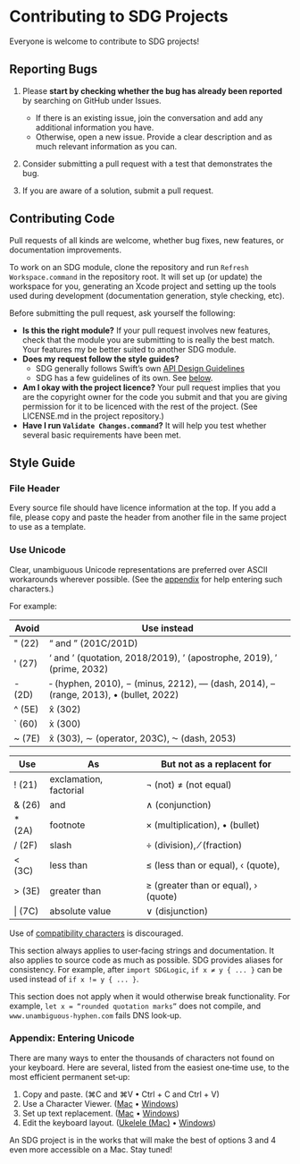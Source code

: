 <!--
 CONTRIBUTING.md

 This source file is part of the SDGCaching open source project.
 https://github.com/SDGGiesbrecht/SDGCaching

 Copyright ©2016–2017 Jeremy David Giesbrecht and the SDGCaching project contributors.

 Soli Deo gloria.

 Licensed under the Apache Licence, Version 2.0.
 See http://www.apache.org/licenses/LICENSE-2.0 for licence information.
 -->

<!--
 !!!!!!! !!!!!!! !!!!!!! !!!!!!! !!!!!!! !!!!!!! !!!!!!!
 THIS IS A SHARED FILE FROM THE REPOSITORY AT https://github.com/SDGGiesbrecht/SDG.
 CHANGES MUST BE MADE THERE.
 !!!!!!! !!!!!!! !!!!!!! !!!!!!! !!!!!!! !!!!!!! !!!!!!!
 -->

# Contributing to SDG Projects

Everyone is welcome to contribute to SDG projects!

## Reporting Bugs

1. Please **start by checking whether the bug has already been reported** by searching on GitHub under Issues.
    * If there is an existing issue, join the conversation and add any additional information you have.
    * Otherwise, open a new issue. Provide a clear description and as much relevant information as you can.

2. Consider submitting a pull request with a test that demonstrates the bug.

3. If you are aware of a solution, submit a pull request.

## Contributing Code

Pull requests of all kinds are welcome, whether bug fixes, new features, or documentation improvements.

To work on an SDG module, clone the repository and run `Refresh Workspace.command` in the repository root. It will set up (or update) the workspace for you, generating an Xcode project and setting up the tools used during development (documentation generation, style checking, etc).

Before submitting the pull request, ask yourself the following:

* **Is this the right module?** If your pull request involves new features, check that the module you are submitting to is really the best match. Your features my be better suited to another SDG module.
* **Does my request follow the style guides?**
    * SDG generally follows Swift’s own [API Design Guidelines](https://swift.org/documentation/api-design-guidelines/)
    * SDG has a few guidelines of its own. See [below](#StyleGuide).
* **Am I okay with the project licence?** Your pull request implies that you are the copyright owner for the code you submit and that you are giving permission for it to be licenced with the rest of the project. (See LICENSE.md in the project repository.)
* **Have I run `Validate Changes.command`?** It will help you test whether several basic requirements have been met.

## Style Guide<a name="StyleGuide"></a>

### File Header

Every source file should have licence information at the top. If you add a file, please copy and paste the header from another file in the same project to use as a template.

### Use Unicode

Clear, unambiguous Unicode representations are preferred over ASCII workarounds wherever possible. (See the [appendix](#UnicodeAppendix) for help entering such characters.)

For example:

Avoid       | Use instead                                                                          |
----------- | ------------------------------------------------------------------------------------ |
&#x22; (22) | “ and ” (201C/201D)                                                                  |
&#x27; (27) | ‘ and ’ (quotation, 2018/2019), ’ (apostrophe, 2019), ′ (prime, 2032)                |
&#x2D; (2D) | ‐ (hyphen, 2010), − (minus, 2212), — (dash, 2014), – (range, 2013), • (bullet, 2022) |
&#x5E; (5E) | x̂ (302)                                                                              |
&#x60; (60) | x̀ (300)                                                                              |
&#x7E; (7E) | x̃ (303), ∼ (operator, 203C), ⁓ (dash, 2053)                                          |

Use         | As                     | But not as a replacent for           |
----------- | ---------------------- | ------------------------------------ |
&#x21; (21) | exclamation, factorial | ¬ (not) ≠ (not equal)                |
&#x26; (26) | and                    | ∧ (conjunction)                      |
&#x2A; (2A) | footnote               | × (multiplication), • (bullet)       |
&#x2F; (2F) | slash                  | ÷ (division), ⁄ (fraction)           |
&#x3C; (3C) | less than              | ≤ (less than or equal), ‹ (quote),   |
&#x3E; (3E) | greater than           | ≥ (greater than or equal), › (quote) |
&#x7C; (7C) | absolute value         | ∨ (disjunction)                      |

Use of [compatibility characters](https://en.wikipedia.org/wiki/Unicode_compatibility_characters) is discouraged.

This section always applies to user‐facing strings and documentation. It also applies to source code as much as possible. SDG provides aliases for consistency. For example, after `import SDGLogic`, `if x ≠ y { ... }` can be used instead of `if x != y { ... }`.

This section does not apply when it would otherwise break functionality. For example, `let x = “rounded quotation marks”` does not compile, and `www.unambiguous‐hyphen.com` fails DNS look‐up.

### Appendix: Entering Unicode<a name="UnicodeAppendix"></a>

There are many ways to enter the thousands of characters not found on your keyboard. Here are several, listed from the easiest one‐time use, to the most efficient permanent set‐up:

1. Copy and paste. (⌘C and ⌘V • Ctrl + C and Ctrl + V)
2. Use a Character Viewer. ([Mac](https://support.apple.com/HT201586) • [Windows](https://support.microsoft.com/en-us/kb/315684))
3. Set up text replacement. ([Mac](https://support.apple.com/kb/PH25699) • [Windows](https://www.google.com/search?q=windows+text+replacement))
4. Edit the keyboard layout. ([Ukelele (Mac)](http://scripts.sil.org/cms/scripts/page.php?item_id=ukelele) • [Windows](https://www.google.com/search?q=windows+keyboard+editor))

An SDG project is in the works that will make the best of options 3 and 4 even more accessible on a Mac. Stay tuned!
